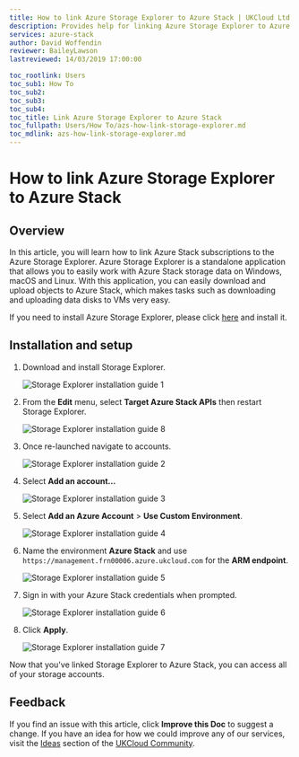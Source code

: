 ```yaml
---
title: How to link Azure Storage Explorer to Azure Stack | UKCloud Ltd
description: Provides help for linking Azure Storage Explorer to Azure Stack
services: azure-stack
author: David Woffendin
reviewer: BaileyLawson
lastreviewed: 14/03/2019 17:00:00

toc_rootlink: Users
toc_sub1: How To
toc_sub2:
toc_sub3:
toc_sub4:
toc_title: Link Azure Storage Explorer to Azure Stack
toc_fullpath: Users/How To/azs-how-link-storage-explorer.md
toc_mdlink: azs-how-link-storage-explorer.md
---
```


# How to link Azure Storage Explorer to Azure Stack

## Overview

In this article, you will learn how to link Azure Stack subscriptions to the Azure Storage Explorer. Azure Storage Explorer is a standalone application that allows you to easily work with Azure Stack storage data on Windows, macOS and Linux. With this application, you can easily download and upload objects to Azure Stack, which makes tasks such as downloading and uploading data disks to VMs very easy.

If you need to install Azure Storage Explorer, please click [here](https://azure.microsoft.com/en-us/features/storage-explorer/) and install it.

## Installation and setup

1. Download and install Storage Explorer.

    ![Storage Explorer installation guide 1](images/azs-browser-storage-tool-download.png)

2. From the **Edit** menu, select **Target Azure Stack APIs** then restart Storage Explorer.

    ![Storage Explorer installation guide 8](images/azs-installation-storage-tool-7.png)

3. Once re-launched navigate to accounts.

    ![Storage Explorer installation guide 2](images/azs-installation-storage-tool-1.png)

4. Select **Add an account...**

    ![Storage Explorer installation guide 3](images/azs-installation-storage-tool-2.png)

5. Select **Add an Azure Account** \> **Use Custom Environment**.

    ![Storage Explorer installation guide 4](images/azs-installation-storage-tool-3.png)

6. Name the environment **Azure Stack** and use `https://management.frn00006.azure.ukcloud.com` for the **ARM endpoint**.

    ![Storage Explorer installation guide 5](images/azs-installation-storage-tool-4.png)

7. Sign in with your Azure Stack credentials when prompted.

    ![Storage Explorer installation guide 6](images/azs-installation-storage-tool-5.png)

8. Click **Apply**.

    ![Storage Explorer installation guide 7](images/azs-installation-storage-tool-6.png)

Now that you've linked Storage Explorer to Azure Stack, you can access all of your storage accounts.

## Feedback

 If you find an issue with this article, click **Improve this Doc** to suggest a change. If you have an idea for how we could improve any of our services, visit the [Ideas](https://community.ukcloud.com/ideas) section of the [UKCloud Community](https://community.ukcloud.com).
